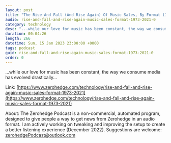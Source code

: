 ```yaml
---
layout: post
title: "The Rise And Fall (And Rise Again) Of Music Sales, By Format (1973-2021)"
audio: rise-and-fall-and-rise-again-music-sales-format-1973-2021-0
category: technology
desc: "...while our love for music has been constant, the way we consume media has evolved drastically..."
duration: 00:04:26
length: 266
datetime: Sun, 15 Jan 2023 23:00:00 +0000
tags: podcast
guid: rise-and-fall-and-rise-again-music-sales-format-1973-2021-0
order: 0
---
```

...while our love for music has been constant, the way we consume media has evolved drastically...

Link: [https://www.zerohedge.com/technology/rise-and-fall-and-rise-again-music-sales-format-1973-2021](https://www.zerohedge.com/technology/rise-and-fall-and-rise-again-music-sales-format-1973-2021)

About: The Zerohedge Podcast is a non-commercial, automated program, designed to give people a way to get news from Zerohedge in an audio format.  I am actively working on tweaking and improving the setup to create a better listening experience (December 2022).  Suggestions are welcome: [zerohedgePodcast@outlook.com](mailto:zerohedgePodcast@outlook.com)
